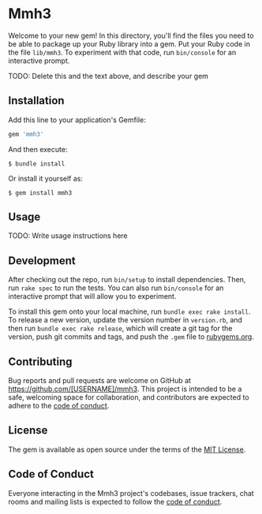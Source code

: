 # Mmh3

Welcome to your new gem! In this directory, you'll find the files you need to be able to package up your Ruby library into a gem. Put your Ruby code in the file `lib/mmh3`. To experiment with that code, run `bin/console` for an interactive prompt.

TODO: Delete this and the text above, and describe your gem

## Installation

Add this line to your application's Gemfile:

```ruby
gem 'mmh3'
```

And then execute:

    $ bundle install

Or install it yourself as:

    $ gem install mmh3

## Usage

TODO: Write usage instructions here

## Development

After checking out the repo, run `bin/setup` to install dependencies. Then, run `rake spec` to run the tests. You can also run `bin/console` for an interactive prompt that will allow you to experiment.

To install this gem onto your local machine, run `bundle exec rake install`. To release a new version, update the version number in `version.rb`, and then run `bundle exec rake release`, which will create a git tag for the version, push git commits and tags, and push the `.gem` file to [rubygems.org](https://rubygems.org).

## Contributing

Bug reports and pull requests are welcome on GitHub at https://github.com/[USERNAME]/mmh3. This project is intended to be a safe, welcoming space for collaboration, and contributors are expected to adhere to the [code of conduct](https://github.com/[USERNAME]/mmh3/blob/master/CODE_OF_CONDUCT.md).


## License

The gem is available as open source under the terms of the [MIT License](https://opensource.org/licenses/MIT).

## Code of Conduct

Everyone interacting in the Mmh3 project's codebases, issue trackers, chat rooms and mailing lists is expected to follow the [code of conduct](https://github.com/[USERNAME]/mmh3/blob/master/CODE_OF_CONDUCT.md).
